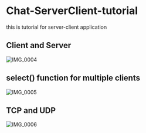 # Chat-ServerClient-tutorial
this is tutorial for server-client application

## Client and Server
![IMG_0004](https://user-images.githubusercontent.com/10339017/54927261-2995ac00-4f55-11e9-957e-3cd7f83c2272.JPG)

## select() function for multiple clients
![IMG_0005](https://user-images.githubusercontent.com/10339017/54927262-2995ac00-4f55-11e9-9232-2f30e2204948.JPG)

## TCP and UDP
![IMG_0006](https://user-images.githubusercontent.com/10339017/54927264-2995ac00-4f55-11e9-993f-5b4400949c25.JPG)
